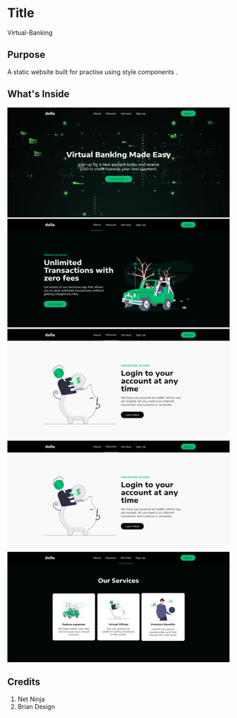 # Title

Virtual-Banking

## Purpose

 A static website built for practise using style components .


## What's Inside

<img src="./images/ss1.png" />
<img src="./images/ss2.png" />
<img src="./images/ss3.png" />
<img src="./images/ss3.png" />
<img src="./images/ss4.png" />

## Credits 

  1. Net Ninja
  2. Brian Design
